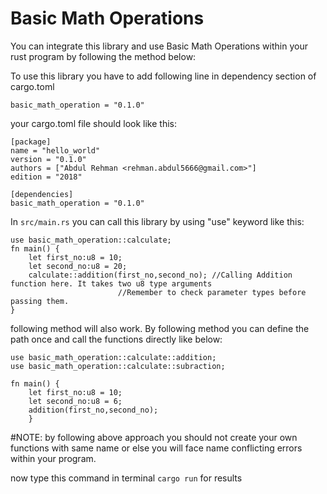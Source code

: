# Basic Math Operations
You can integrate this library and use Basic Math Operations within your rust program by following the method below:

To use this library you have to add following line in dependency section of cargo.toml

`basic_math_operation = "0.1.0"`

your cargo.toml file should look like this:
```
[package]
name = "hello_world"
version = "0.1.0"
authors = ["Abdul Rehman <rehman.abdul5666@gmail.com>"]
edition = "2018"

[dependencies]
basic_math_operation = "0.1.0"
```

In `src/main.rs` you can call this library by using "use" keyword like this:

```
use basic_math_operation::calculate;
fn main() {
    let first_no:u8 = 10; 
    let second_no:u8 = 20;
    calculate::addition(first_no,second_no); //Calling Addition function here. It takes two u8 type arguments
						//Remember to check parameter types before passing them.
}
```
following method will also work. By following method you can define the path once and call the functions directly like below:
```
use basic_math_operation::calculate::addition;
use basic_math_operation::calculate::subraction;

fn main() {
    let first_no:u8 = 10; 
    let second_no:u8 = 6;
    addition(first_no,second_no);
    }
```
#NOTE: by following above approach you should not create your own functions with same name or else you will face name conflicting errors within your program.

now type this command in terminal `cargo run` for results
